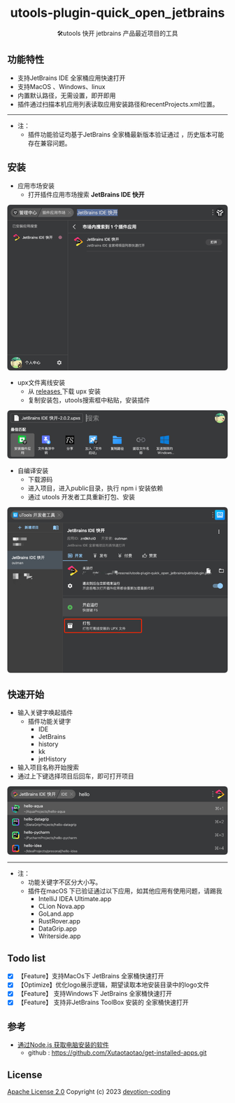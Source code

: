 <h1 align="center">
    utools-plugin-quick_open_jetbrains
</h1>

<p align="center">
🛠️utools 快开 jetbrains 产品最近项目的工具
</p>

## 功能特性

- 支持JetBrains IDE 全家桶应用快速打开
- 支持MacOS 、Windows、linux
- 内置默认路径，无需设置，即开即用
- 插件通过扫描本机应用列表读取应用安装路径和recentProjects.xml位置。

-------------

- 注：
    - 插件功能验证均基于JetBrains 全家桶最新版本验证通过 ，历史版本可能存在兼容问题。

## 安装

- 应用市场安装
    - 打开插件应用市场搜索 **JetBrains IDE 快开**

![应用市场安装](doc_resource/search_plugin.png)

- upx文件离线安装
    - 从 <a href="https://github.com/devotion-coding/utools-plugin-quick_open_jetbrains/releases"> releases </a> 下载
      upx 安装
    - 复制安装包，utools搜索框中粘贴，安装插件

![离线包安装](doc_resource/install_by_upx.png)

- 自编译安装
    - 下载源码
    - 进入项目，进入public目录，执行 npm i 安装依赖
    - 通过 utools 开发者工具重新打包、安装

![离线打包](doc_resource/install_by_build.png)

## 快速开始

- 输入关键字唤起插件
    - 插件功能关键字
        - IDE
        - JetBrains
        - history
        - kk
        - jetHistory
- 输入项目名称开始搜索
- 通过上下键选择项目后回车，即可打开项目

![使用演示](doc_resource/use.png)

-------------

- 注：
    - 功能关键字不区分大小写。
    - 插件在macOS 下已验证通过以下应用，如其他应用有使用问题，请踢我
        - IntelliJ IDEA Ultimate.app
        - CLion Nova.app
        - GoLand.app
        - RustRover.app
        - DataGrip.app
        - Writerside.app

## Todo list

- [x] 【Feature】支持MacOs下 JetBrains 全家桶快速打开
- [x] 【Optimize】优化logo展示逻辑，期望读取本地安装目录中的logo文件
- [x] 【Feature】 支持Windows下 JetBrains 全家桶快速打开
- [x] 【Feature】 支持非JetBrains ToolBox 安装的 全家桶快速打开

## 参考

- <a href='https://zhuanlan.zhihu.com/p/642605255'>通过Node.js 获取电脑安装的软件</a>
  - github : https://github.com/Xutaotaotao/get-installed-apps.git

## License

<a href="https://github.com/devotion-coding/utools-plugin-quick_open_jetbrains/blob/main/LICENSE">Apache License 2.0</a>
Copyright (c) 2023 <a href="https://github.com/devotion-coding">devotion-coding</a>

